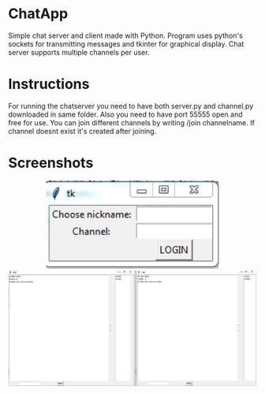 # ChatApp
Simple chat server and client made with Python. Program uses python's sockets for transmitting messages and tkinter for graphical display. Chat server supports multiple channels per user. 

# Instructions
For running the chatserver you need to have both server.py and channel.py downloaded in same folder. Also you need to have port 55555 open and free for use. You can join different channels by writing /join channelname. If channel doesnt exist it's created after joining.

# Screenshots
<p align="center">
  <img src="connect.jpg" width="350"/>
  <img src="chat.jpg" width="600"/>
</p>
